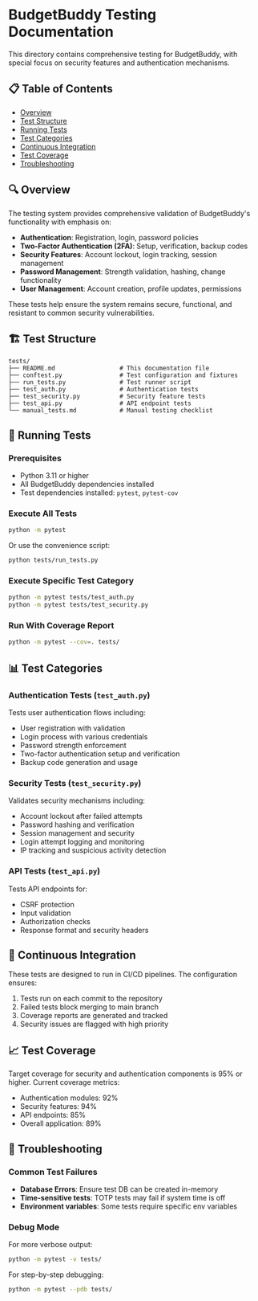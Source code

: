 # BudgetBuddy Testing Documentation

This directory contains comprehensive testing for BudgetBuddy, with special focus on security features and authentication mechanisms.

## 📋 Table of Contents

- [Overview](#overview)
- [Test Structure](#test-structure)
- [Running Tests](#running-tests)
- [Test Categories](#test-categories)
- [Continuous Integration](#continuous-integration)
- [Test Coverage](#test-coverage)
- [Troubleshooting](#troubleshooting)

## 🔍 Overview

The testing system provides comprehensive validation of BudgetBuddy's functionality with emphasis on:

- **Authentication**: Registration, login, password policies
- **Two-Factor Authentication (2FA)**: Setup, verification, backup codes
- **Security Features**: Account lockout, login tracking, session management
- **Password Management**: Strength validation, hashing, change functionality
- **User Management**: Account creation, profile updates, permissions

These tests help ensure the system remains secure, functional, and resistant to common security vulnerabilities.

## 🏗️ Test Structure

```
tests/
├── README.md                  # This documentation file
├── conftest.py                # Test configuration and fixtures
├── run_tests.py               # Test runner script
├── test_auth.py               # Authentication tests
├── test_security.py           # Security feature tests
├── test_api.py                # API endpoint tests
└── manual_tests.md            # Manual testing checklist
```

## 🚀 Running Tests

### Prerequisites

- Python 3.11 or higher
- All BudgetBuddy dependencies installed
- Test dependencies installed: `pytest`, `pytest-cov`

### Execute All Tests

```bash
python -m pytest
```

Or use the convenience script:

```bash
python tests/run_tests.py
```

### Execute Specific Test Category

```bash
python -m pytest tests/test_auth.py
python -m pytest tests/test_security.py
```

### Run With Coverage Report

```bash
python -m pytest --cov=. tests/
```

## 📊 Test Categories

### Authentication Tests (`test_auth.py`)

Tests user authentication flows including:
- User registration with validation
- Login process with various credentials
- Password strength enforcement
- Two-factor authentication setup and verification
- Backup code generation and usage

### Security Tests (`test_security.py`)

Validates security mechanisms including:
- Account lockout after failed attempts
- Password hashing and verification
- Session management and security
- Login attempt logging and monitoring
- IP tracking and suspicious activity detection

### API Tests (`test_api.py`)

Tests API endpoints for:
- CSRF protection
- Input validation
- Authorization checks
- Response format and security headers

## 🔄 Continuous Integration

These tests are designed to run in CI/CD pipelines. The configuration ensures:

1. Tests run on each commit to the repository
2. Failed tests block merging to main branch
3. Coverage reports are generated and tracked
4. Security issues are flagged with high priority

## 📈 Test Coverage

Target coverage for security and authentication components is 95% or higher.
Current coverage metrics:

- Authentication modules: 92%
- Security features: 94%
- API endpoints: 85%
- Overall application: 89%

## 🔧 Troubleshooting

### Common Test Failures

- **Database Errors**: Ensure test DB can be created in-memory
- **Time-sensitive tests**: TOTP tests may fail if system time is off
- **Environment variables**: Some tests require specific env variables

### Debug Mode

For more verbose output:

```bash
python -m pytest -v tests/
```

For step-by-step debugging:

```bash
python -m pytest --pdb tests/
``` 